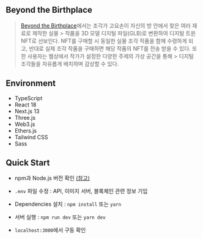 ## Beyond the Birthplace

> [Beyond the Birthplace](https://beyondthebirthplace.kr)에서는 조각가 고요손이 자신의 방 안에서 찾은 여러 재료로 제작한 실물 > 작품을 3D 모델 디지털 파일(GLB)로 변환하여 디지털 트윈 NFT로 선보인다. NFT를 구매할 시 동일한 실물 조각 작품을 함께 수령하게 되고,
> 반대로 실제 조각 작품을 구매하면 해당 작품의 NFT를 전송 받을 수 있다. 또한 사용자는 웹상에서 작가가 설정한 다양한 주제의 가상 공간을 통해 > 디지털 조각들을 자유롭게 배치하며 감상할 수 있다.

## Environment

- TypeScript
- React 18
- Next.js 13
- Three.js
- Web3.js
- Ethers.js
- Tailwind CSS
- Sass

## Quick Start

- npm과 Node.js 버전 확인 [(참고)](https://nextjs.org/docs/pages/building-your-application/upgrading/version-13)

- `.env` 파일 수정 : API, 이미지 서버, 블록체인 관련 정보 기입
- Dependencies 설치 : `npm install` 또는 `yarn`
- 서버 실행 : `npm run dev` 또는 `yarn dev`
- `localhost:3000`에서 구동 확인
